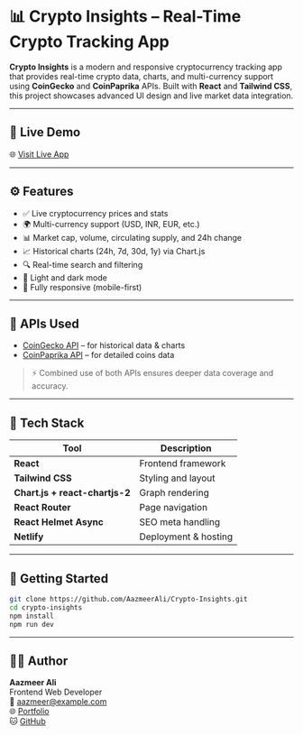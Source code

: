 # 📊 Crypto Insights – Real-Time Crypto Tracking App

**Crypto Insights** is a modern and responsive cryptocurrency tracking app that provides real-time crypto data, charts, and multi-currency support using **CoinGecko** and **CoinPaprika** APIs. Built with **React** and **Tailwind CSS**, this project showcases advanced UI design and live market data integration.

---

## 🔗 Live Demo

🌐 [Visit Live App](https://crypto-tracker-insights.netlify.app/)

---

## ⚙️ Features

- ✅ Live cryptocurrency prices and stats
- 🌍 Multi-currency support (USD, INR, EUR, etc.)
- 📊 Market cap, volume, circulating supply, and 24h change
- 📈 Historical charts (24h, 7d, 30d, 1y) via Chart.js
- 🔍 Real-time search and filtering
- 🌙 Light and dark mode
- 📱 Fully responsive (mobile-first)

---

## 🔌 APIs Used

- [CoinGecko API](https://www.coingecko.com/en/api) – for historical data & charts
- [CoinPaprika API](https://api.coinpaprika.com/) – for detailed coins data

> ⚡ Combined use of both APIs ensures deeper data coverage and accuracy.

---

## 🧰 Tech Stack

| Tool | Description |
|------|-------------|
| **React** | Frontend framework |
| **Tailwind CSS** | Styling and layout |
| **Chart.js + react-chartjs-2** | Graph rendering |
| **React Router** | Page navigation |
| **React Helmet Async** | SEO meta handling |
| **Netlify** | Deployment & hosting |

---

## 🚀 Getting Started

```bash
git clone https://github.com/AazmeerAli/Crypto-Insights.git
cd crypto-insights
npm install
npm run dev
```

---

## 👨‍💻 Author

**Aazmeer Ali**  
Frontend Web Developer  
📧 aazmeer@example.com  
🌐 [Portfolio](https://aazmeer.dev)  
🐱 [GitHub](https://github.com/aazmeerali)

